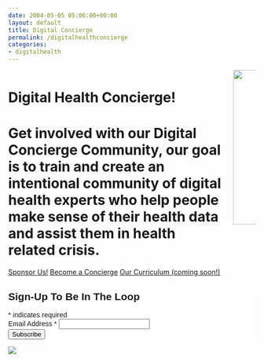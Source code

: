 ```yaml
---
date: 2004-05-05 05:06:00+00:00
layout: default
title: Digital Concierge
permalink: /digitalhealthconcierge
categories:
- digitalhealth
---
```

<div class="hero is-info is-medium has-background">
    <div class="hero-body">
        <div class="container">
            <div class="columns is-vcentered">
                <div class="column is-two-third">
                    <h1 class="title is-middle is-2">
                        Digital Health Concierge!
                    </h1>
                    <h1 class="subtitle is-6 is-hackathon-h3">
                        Get involved with our Digital Concierge Community, our goal is to train and create an intentional community of digital health experts who help people make sense of their health data and assist them in health related crisis.
                    </h1>
                    <div class="buttons is-large">
                            <a class="button is-medium is-danger" href="mailto:info@digitalhealthconcierge.com">Sponsor Us!</a>
                            <a class="button is-medium is-primary" href="mailto:info@digitalhealthconcierge.com">Become a Concierge</a>
                            <a class="button is-medium is-warning" href="mailto:info@digitalhealthconcierge.com">Our Curriculum (coming soon!)</a>
                    </div>
                </div>
                <div class="column is-one-third">
                        <div class="has-text-centered is-right">
                            <img style="height: 315px !important" src="{{site.url}}{{site.baseurl}}/assets/images/projects/digitalhealthconcierge-poster.png"/>
                        </div>
                </div>
            </div>
        </div>
    </div>
</div>
<div class="box cta">
    <div class="container">
        <!-- Begin Mailchimp Signup Form -->
<link href="//cdn-images.mailchimp.com/embedcode/classic-10_7.css" rel="stylesheet" type="text/css">
<style type="text/css">
	#mc_embed_signup{background:#fff; clear:left; font:14px Helvetica,Arial,sans-serif; }
	/* Add your own Mailchimp form style overrides in your site stylesheet or in this style block.
	   We recommend moving this block and the preceding CSS link to the HEAD of your HTML file. */
</style>
<div id="mc_embed_signup">
<form action="https://vitraag.us4.list-manage.com/subscribe/post?u=2d506806d337849e2303f12ef&amp;id=5b037f6740" method="post" id="mc-embedded-subscribe-form" name="mc-embedded-subscribe-form" class="validate" target="_blank" novalidate>
    <div id="mc_embed_signup_scroll">
	<h2>Sign-Up To Be In The Loop</h2>
<div class="indicates-required"><span class="asterisk">*</span> indicates required</div>
<div class="mc-field-group">
	<label for="mce-EMAIL">Email Address  <span class="asterisk">*</span>
</label>
	<input type="email" value="" name="EMAIL" class="required email" id="mce-EMAIL">
</div>
	<div id="mce-responses" class="clear">
		<div class="response" id="mce-error-response" style="display:none"></div>
		<div class="response" id="mce-success-response" style="display:none"></div>
	</div>    <!-- real people should not fill this in and expect good things - do not remove this or risk form bot signups-->
    <div style="position: absolute; left: -5000px;" aria-hidden="true"><input type="text" name="b_2d506806d337849e2303f12ef_5b037f6740" tabindex="-1" value=""></div>
    <div class="clear"><input type="submit" value="Subscribe" name="subscribe" id="mc-embedded-subscribe" class="button"></div>
    </div>
</form>
</div>
<script type='text/javascript' src='//s3.amazonaws.com/downloads.mailchimp.com/js/mc-validate.js'></script><script type='text/javascript'>(function($) {window.fnames = new Array(); window.ftypes = new Array();fnames[0]='EMAIL';ftypes[0]='email';fnames[1]='FNAME';ftypes[1]='text';fnames[2]='LNAME';ftypes[2]='text';fnames[3]='ADDRESS';ftypes[3]='address';fnames[4]='PHONE';ftypes[4]='phone';fnames[5]='BIRTHDAY';ftypes[5]='birthday';}(jQuery));var $mcj = jQuery.noConflict(true);</script>
<!--End mc_embed_signup-->
    </div>
</div>
<section>
    <div class="container">
            <div class="columns is-multiline is-mobile is-centered">
                    <div class="column is-half">
                            <img src="{{site.url}}{{site.baseurl}}/assets/images/projects/digitalhealthconcierge-poster.png"/>
                    </div>
            </div>
    </div>
</section>